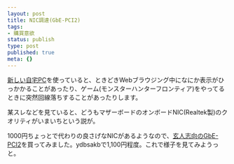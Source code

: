 ```yaml
---
layout: post
title: NIC調達(GbE-PCI2)
tags:
- 購買意欲
status: publish
type: post
published: true
meta: {}
---
```

<a href="http://wo.skr.jp/mt/2007/08/pc_2.html">新しい自宅PC</a>を使っていると、ときどきWebブラウジング中になにか表示がひっかかることがあったり、ゲーム(モンスターハンターフロンティア)をやってるときに突然回線落ちすることがあったりします。

某スレなどを見ていると、どうもマザーボードのオンボードNIC(Realtek製)のクオリティがいまいちという説が。

1000円ちょっとで代わりの良さげなNICがあるようなので、<a href="http://www.kuroutoshikou.com/modules/display/?iid=216" title="玄人志向 - 商品一覧 ? セレクトシリーズ ? ネットワーク ? GigabitEthernet Board ? GbE-PCI2">玄人志向のGbE-PCI2</a>を買ってみました。ydbsakbで1,100円程度。これで様子を見てみようっと。
